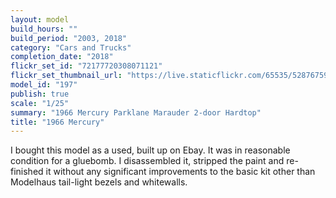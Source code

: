 ```yaml
---
layout: model
build_hours: ""
build_period: "2003, 2018"
category: "Cars and Trucks"
completion_date: "2018"
flickr_set_id: "72177720308071121"
flickr_set_thumbnail_url: "https://live.staticflickr.com/65535/52876759009_81d61b760f_m.jpg"
model_id: "197"
publish: true
scale: "1/25"
summary: "1966 Mercury Parklane Marauder 2-door Hardtop"
title: "1966 Mercury"
---
```


I bought this model as a used, built up on Ebay. It was in reasonable condition for a gluebomb. I disassembled it, stripped the paint and re-finished it without any significant improvements to the basic kit other than Modelhaus tail-light bezels and whitewalls.

